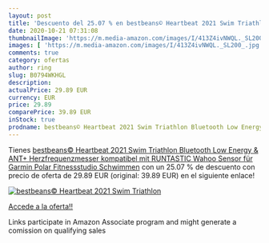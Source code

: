 ```yaml
---
layout: post
title: 'Descuento del 25.07 % en bestbeans© Heartbeat 2021 Swim Triathlon'
date: 2020-10-21 07:31:08
thumbnailImage: 'https://m.media-amazon.com/images/I/413Z4ivNWQL._SL200_.jpg'
images: [ 'https://m.media-amazon.com/images/I/413Z4ivNWQL._SL200_.jpg' ]
comments: true
category: ofertas
author: ring
slug: B0794WKHGL
description:
actualPrice: 29.89 EUR
currency: EUR
price: 29.89
comparePrice: 39.89 EUR
inStock: true
prodname: bestbeans© Heartbeat 2021 Swim Triathlon Bluetooth Low Energy & ANT+ Herzfrequenzmesser kompatibel mit RUNTASTIC Wahoo Sensor für Garmin Polar Fitnessstudio Schwimmen
---
```


Tienes [bestbeans© Heartbeat 2021 Swim Triathlon Bluetooth Low Energy & ANT+ Herzfrequenzmesser kompatibel mit RUNTASTIC Wahoo Sensor für Garmin Polar Fitnessstudio Schwimmen](https://www.amazon.de/dp/B0794WKHGL/?tag=tolees0ca-21) con un 25.07 % de descuento con precio de oferta de 29.89 EUR (original: 39.89 EUR) en el siguiente enlace!

[![bestbeans© Heartbeat 2021 Swim Triathlon](https://m.media-amazon.com/images/I/413Z4ivNWQL._SL200_.jpg)](https://www.amazon.de/dp/B0794WKHGL/?tag=tolees0ca-21)

[Accede a la oferta!!](https://www.amazon.de/dp/B0794WKHGL/?tag=tolees0ca-21)

Links participate in Amazon Associate program and might generate a comission on qualifying sales


